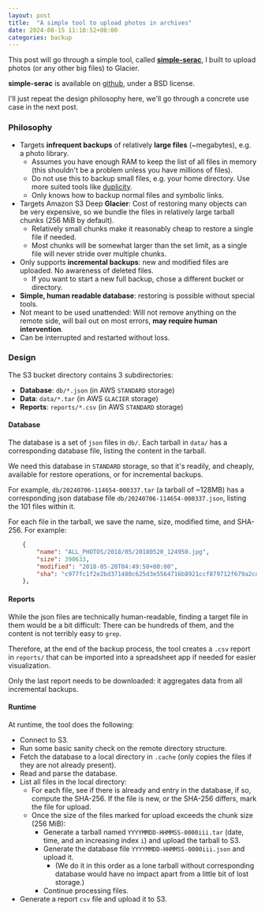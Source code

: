 ```yaml
---
layout: post
title:  "A simple tool to upload photos in archives"
date: 2024-08-15 11:10:52+08:00
categories: backup
---
```


This post will go through a simple tool, called [**simple-serac**](https://github.com/drinkcat/simple-serac),
I built to upload photos (or any other big files) to Glacier.

**simple-serac** is available on [github](https://github.com/drinkcat/simple-serac), under a BSD license.

I'll just repeat the design philosophy here, we'll go through a
concrete use case in the next post.

### Philosophy

- Targets **infrequent backups** of relatively **large files** (~megabytes), e.g. a photo library.
  - Assumes you have enough RAM to keep the list of all files in memory (this shouldn't be a problem unless you have millions of files).
  - Do not use this to backup small files, e.g. your home directory. Use more suited tools like [duplicity](https://duplicity.us/).
  - Only knows how to backup normal files and symbolic links.
- Targets Amazon S3 Deep **Glacier**: Cost of restoring many objects can be very expensive, so we bundle the files in relatively large tarball chunks (256 MiB by default).
  - Relatively small chunks make it reasonably cheap to restore a single file if needed.
  - Most chunks will be somewhat larger than the set limit, as a single file will never stride over multiple chunks.
- Only supports **incremental backups**: new and modified files are uploaded. No awareness of deleted files.
  - If you want to start a new full backup, chose a different bucket or directory.
- **Simple, human readable database**: restoring is possible without special tools.
- Not meant to be used unattended: Will not remove anything on the remote side, will bail out on most errors, **may require human intervention**.
- Can be interrupted and restarted without loss.

### Design

The S3 bucket directory contains 3 subdirectories:

- **Database**: `db/*.json` (in AWS `STANDARD` storage)
- **Data**: `data/*.tar` (in AWS `GLACIER` storage)
- **Reports**: `reports/*.csv` (in AWS `STANDARD` storage)

#### Database

The database is a set of `json` files in `db/`. Each tarball in `data/` has a corresponding database file, listing the content in the tarball.

We need this database in `STANDARD` storage, so that it's readily, and cheaply, available for restore operations, or for incremental backups.

For example, `db/20240706-114654-000337.tar` (a tarball of ~128MB) has a corresponding json database file `db/20240706-114654-000337.json`, listing the 101 files within it.

For each file in the tarball, we save the name, size, modified time, and SHA-256. For example:

```json
    {
        "name": "ALL_PHOTOS/2018/05/20180520_124950.jpg",
        "size": 390633,
        "modified": "2018-05-20T04:49:50+00:00",
        "sha": "c977fc1f2e2bd371480c625d3e5564716b8921ccf879712f679a2cd1b07ee0d9"
    },
```

#### Reports

While the json files are technically human-readable, finding a target file in them would be a bit difficult: There can be hundreds of them, and the content is not terribly easy to `grep`.

Therefore, at the end of the backup process, the tool creates a `.csv` report in `reports/` that can be imported into a spreadsheet app if needed for easier visualization.

Only the last report needs to be downloaded: it aggregates data from all incremental backups.

#### Runtime

At runtime, the tool does the following:

- Connect to S3.
- Run some basic sanity check on the remote directory structure.
- Fetch the database to a local directory in `.cache` (only copies the files if they are not already present).
- Read and parse the database.
- List all files in the local directory:
  - For each file, see if there is already and entry in the database, if so, compute the SHA-256. If the file is new, or the SHA-256 differs, mark the file for upload.
  - Once the size of the files marked for upload exceeds the chunk size (256 MiB):
    - Generate a tarball named `YYYYMMDD-HHMMSS-0000iii.tar` (date, time, and an increasing index `i`) and upload the tarball to S3.
    - Generate the database file `YYYYMMDD-HHMMSS-0000iii.json` and upload it.
      - (We do it in this order as a lone tarball without corresponding database would have no impact apart from a little bit of lost storage.)
    - Continue processing files.
- Generate a report `csv` file and upload it to S3.
